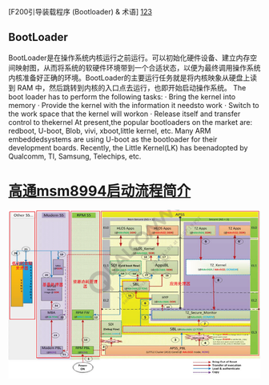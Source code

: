 [F200引导装载程序 (Bootloader) & 术语]
[123](!http://bbs.gfan.com/android-5883867-1-1.html)

## BootLoader
BootLoader是在操作系统内核运行之前运行。可以初始化硬件设备、建立内存空间映射图，从而将系统的软硬件环境带到一个合适状态，以便为最终调用操作系统内核准备好正确的环境。BootLoader的主要运行任务就是将内核映象从硬盘上读到 RAM 中，然后跳转到内核的入口点去运行，也即开始启动操作系统。
The boot loader has to perform the following tasks:
·       Bring the kernel into memory
·       Provide the kernel with the information it needsto work
·       Switch to the work space that the kernel will workon
·       Release itself and transfer control to thekernel
At present,the popular bootloaders on the market are: redboot, U-boot, Blob, vivi, xboot,little kernel, etc.  Many ARM embeddedsystems are using U-boot as the bootloader for their development boards.  Recently, the Little Kernel(LK) has beenadopted by Qualcomm, TI, Samsung, Telechips, etc.

# [高通msm8994启动流程简介](http://blog.csdn.net/finewind/article/details/46469645)
![开机流程](./pic/msm8994开机流程.png)

